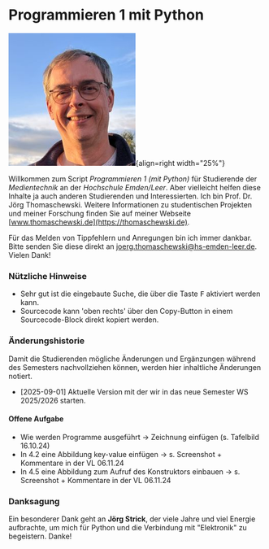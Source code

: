 # Programmieren 1 mit Python
![Jörg Thomaschewski](./assets/images/JT-Web.jpg){align=right width="25%"}

Willkommen zum Script *Programmieren 1 (mit Python)* für Studierende der *Medientechnik* an der *Hochschule Emden/Leer*. Aber vielleicht helfen diese Inhalte ja auch anderen Studierenden und Interessierten. Ich bin Prof. Dr. Jörg Thomaschewski. Weitere Informationen zu studentischen Projekten und meiner Forschung finden Sie auf meiner Webseite [www.thomaschewski.de](https://thomaschewski.de).

Für das Melden von Tippfehlern und Anregungen bin ich immer dankbar. Bitte senden Sie diese direkt an joerg.thomaschewski@hs-emden-leer.de. Vielen Dank!


### Nützliche Hinweise
- Sehr gut ist die eingebaute Suche, die über die Taste <kbd>F</kbd> aktiviert werden kann.
- Sourcecode kann 'oben rechts' über den Copy-Button in einem Sourcecode-Block direkt kopiert werden.

### Änderungshistorie
Damit die Studierenden mögliche Änderungen und Ergänzungen während des Semesters nachvollziehen können, werden hier inhaltliche Änderungen notiert.

- [2025-09-01] Aktuelle Version mit der wir in das neue Semester WS 2025/2026 starten.


#### Offene Aufgabe
- Wie werden Programme ausgeführt -> Zeichnung einfügen (s. Tafelbild 16.10.24)
- In 4.2 eine Abbildung key-value einfügen -> s. Screenshot + Kommentare in der VL 06.11.24
- In 4.5 eine Abbildung zum Aufruf des Konstruktors einbauen -> s. Screenshot + Kommentare in der VL 06.11.24


### Danksagung
Ein besonderer Dank geht an **Jörg Strick**, der viele Jahre und viel Energie aufbrachte, um mich für Python und die Verbindung mit "Elektronik" zu begeistern. Danke!

